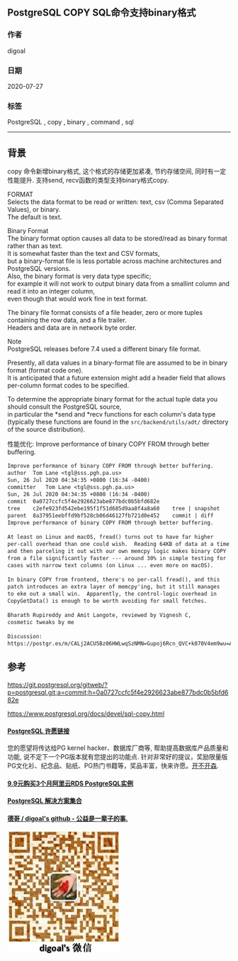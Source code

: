 ## PostgreSQL COPY SQL命令支持binary格式  
        
### 作者        
digoal        
        
### 日期        
2020-07-27        
        
### 标签        
PostgreSQL , copy , binary , command , sql   
        
----        
        
## 背景        
  
copy 命令新增binary格式, 这个格式的存储更加紧凑, 节约存储空间, 同时有一定性能提升. 支持send, recv函数的类型支持binary格式copy.    
  
  
FORMAT  
Selects the data format to be read or written: text, csv (Comma Separated Values), or binary.   
The default is text.  
  
  
Binary Format  
The binary format option causes all data to be stored/read as binary format rather than as text.   
It is somewhat faster than the text and CSV formats,   
but a binary-format file is less portable across machine architectures and PostgreSQL versions.   
Also, the binary format is very data type specific;   
for example it will not work to output binary data from a smallint column and read it into an integer column,   
even though that would work fine in text format.  
  
The binary file format consists of a file header, zero or more tuples containing the row data, and a file trailer.   
Headers and data are in network byte order.  
  
Note  
PostgreSQL releases before 7.4 used a different binary file format.  
        
Presently, all data values in a binary-format file are assumed to be in binary format (format code one).   
It is anticipated that a future extension might add a header field that allows per-column format codes to be specified.  
  
To determine the appropriate binary format for the actual tuple data you should consult the PostgreSQL source,   
in particular the *send and *recv functions for each column's data type   
(typically these functions are found in the ```src/backend/utils/adt/``` directory of the source distribution).  
  
性能优化: Improve performance of binary COPY FROM through better buffering.  
  
```  
Improve performance of binary COPY FROM through better buffering.  
author	Tom Lane <tgl@sss.pgh.pa.us>	  
Sun, 26 Jul 2020 04:34:35 +0800 (16:34 -0400)  
committer	Tom Lane <tgl@sss.pgh.pa.us>	  
Sun, 26 Jul 2020 04:34:35 +0800 (16:34 -0400)  
commit	0a0727ccfc5f4e2926623abe877bdc0b5bfd682e  
tree	c2efe923fd542ebe195f1f51d685d9aa8f4a8a60	tree | snapshot  
parent	8a37951eebffd9bf528cb06d46127fb721d0e452	commit | diff  
Improve performance of binary COPY FROM through better buffering.  
  
At least on Linux and macOS, fread() turns out to have far higher  
per-call overhead than one could wish.  Reading 64KB of data at a time  
and then parceling it out with our own memcpy logic makes binary COPY  
from a file significantly faster --- around 30% in simple testing for  
cases with narrow text columns (on Linux ... even more on macOS).  
  
In binary COPY from frontend, there's no per-call fread(), and this  
patch introduces an extra layer of memcpy'ing, but it still manages  
to eke out a small win.  Apparently, the control-logic overhead in  
CopyGetData() is enough to be worth avoiding for small fetches.  
  
Bharath Rupireddy and Amit Langote, reviewed by Vignesh C,  
cosmetic tweaks by me  
  
Discussion: https://postgr.es/m/CALj2ACU5Bz06HWLwqSzNMN=Gupoj6Rcn_QVC+k070V4em9wu=A@mail.gmail.com  
```  
  
## 参考  
https://git.postgresql.org/gitweb/?p=postgresql.git;a=commit;h=0a0727ccfc5f4e2926623abe877bdc0b5bfd682e  
  
https://www.postgresql.org/docs/devel/sql-copy.html  
  
  
  
  
  
  
  
  
  
  
  
  
  
  
  
  
  
  
  
  
  
  
  
  
  
  
  
  
  
  
  
  
  
  
  
  
  
  
  
  
  
  
  
  
  
  
  
  
  
  
  
  
  
  
  
#### [PostgreSQL 许愿链接](https://github.com/digoal/blog/issues/76 "269ac3d1c492e938c0191101c7238216")
您的愿望将传达给PG kernel hacker、数据库厂商等, 帮助提高数据库产品质量和功能, 说不定下一个PG版本就有您提出的功能点. 针对非常好的提议，奖励限量版PG文化衫、纪念品、贴纸、PG热门书籍等，奖品丰富，快来许愿。[开不开森](https://github.com/digoal/blog/issues/76 "269ac3d1c492e938c0191101c7238216").  
  
  
#### [9.9元购买3个月阿里云RDS PostgreSQL实例](https://www.aliyun.com/database/postgresqlactivity "57258f76c37864c6e6d23383d05714ea")
  
  
#### [PostgreSQL 解决方案集合](https://yq.aliyun.com/topic/118 "40cff096e9ed7122c512b35d8561d9c8")
  
  
#### [德哥 / digoal's github - 公益是一辈子的事.](https://github.com/digoal/blog/blob/master/README.md "22709685feb7cab07d30f30387f0a9ae")
  
  
![digoal's wechat](../pic/digoal_weixin.jpg "f7ad92eeba24523fd47a6e1a0e691b59")
  
